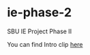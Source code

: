 # ie-phase-2
SBU IE Project Phase II


You can find Intro clip [here](https://www.dropbox.com/s/tu0a1astm758ga7/Intro.mp4?dl=0)
